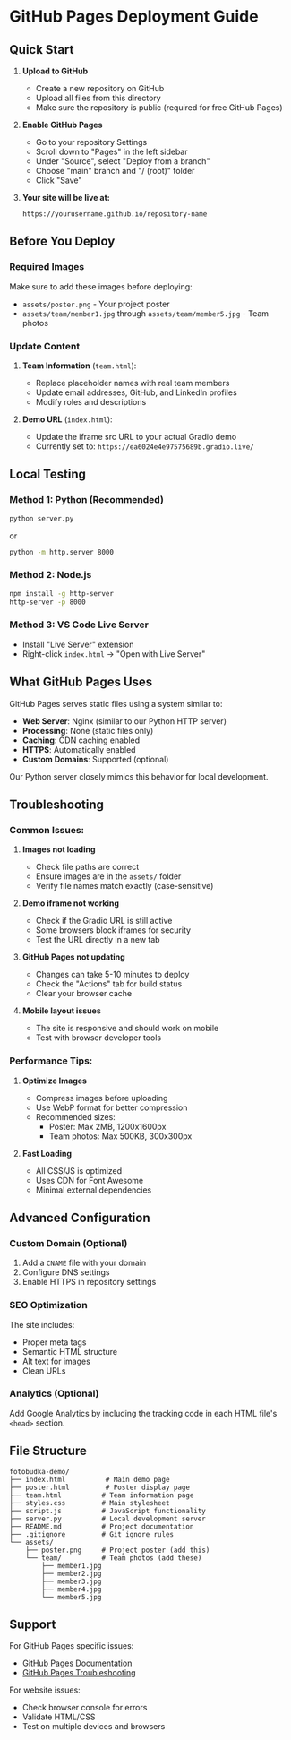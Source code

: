 # GitHub Pages Deployment Guide

## Quick Start

1. **Upload to GitHub**
   - Create a new repository on GitHub
   - Upload all files from this directory
   - Make sure the repository is public (required for free GitHub Pages)

2. **Enable GitHub Pages**
   - Go to your repository Settings
   - Scroll down to "Pages" in the left sidebar
   - Under "Source", select "Deploy from a branch"
   - Choose "main" branch and "/ (root)" folder
   - Click "Save"

3. **Your site will be live at:**
   ```
   https://yourusername.github.io/repository-name
   ```

## Before You Deploy

### Required Images
Make sure to add these images before deploying:

- `assets/poster.png` - Your project poster
- `assets/team/member1.jpg` through `assets/team/member5.jpg` - Team photos

### Update Content
1. **Team Information** (`team.html`):
   - Replace placeholder names with real team members
   - Update email addresses, GitHub, and LinkedIn profiles
   - Modify roles and descriptions

2. **Demo URL** (`index.html`):
   - Update the iframe src URL to your actual Gradio demo
   - Currently set to: `https://ea6024e4e97575689b.gradio.live/`

## Local Testing

### Method 1: Python (Recommended)
```bash
python server.py
```
or
```bash
python -m http.server 8000
```

### Method 2: Node.js
```bash
npm install -g http-server
http-server -p 8000
```

### Method 3: VS Code Live Server
- Install "Live Server" extension
- Right-click `index.html` → "Open with Live Server"

## What GitHub Pages Uses

GitHub Pages serves static files using a system similar to:
- **Web Server**: Nginx (similar to our Python HTTP server)
- **Processing**: None (static files only)
- **Caching**: CDN caching enabled
- **HTTPS**: Automatically enabled
- **Custom Domains**: Supported (optional)

Our Python server closely mimics this behavior for local development.

## Troubleshooting

### Common Issues:

1. **Images not loading**
   - Check file paths are correct
   - Ensure images are in the `assets/` folder
   - Verify file names match exactly (case-sensitive)

2. **Demo iframe not working**
   - Check if the Gradio URL is still active
   - Some browsers block iframes for security
   - Test the URL directly in a new tab

3. **GitHub Pages not updating**
   - Changes can take 5-10 minutes to deploy
   - Check the "Actions" tab for build status
   - Clear your browser cache

4. **Mobile layout issues**
   - The site is responsive and should work on mobile
   - Test with browser developer tools

### Performance Tips:

1. **Optimize Images**
   - Compress images before uploading
   - Use WebP format for better compression
   - Recommended sizes:
     - Poster: Max 2MB, 1200x1600px
     - Team photos: Max 500KB, 300x300px

2. **Fast Loading**
   - All CSS/JS is optimized
   - Uses CDN for Font Awesome
   - Minimal external dependencies

## Advanced Configuration

### Custom Domain (Optional)
1. Add a `CNAME` file with your domain
2. Configure DNS settings
3. Enable HTTPS in repository settings

### SEO Optimization
The site includes:
- Proper meta tags
- Semantic HTML structure
- Alt text for images
- Clean URLs

### Analytics (Optional)
Add Google Analytics by including the tracking code in each HTML file's `<head>` section.

## File Structure
```
fotobudka-demo/
├── index.html          # Main demo page
├── poster.html         # Poster display page
├── team.html          # Team information page
├── styles.css         # Main stylesheet
├── script.js          # JavaScript functionality
├── server.py          # Local development server
├── README.md          # Project documentation
├── .gitignore         # Git ignore rules
└── assets/
    ├── poster.png     # Project poster (add this)
    └── team/          # Team photos (add these)
        ├── member1.jpg
        ├── member2.jpg
        ├── member3.jpg
        ├── member4.jpg
        └── member5.jpg
```

## Support

For GitHub Pages specific issues:
- [GitHub Pages Documentation](https://docs.github.com/en/pages)
- [GitHub Pages Troubleshooting](https://docs.github.com/en/pages/getting-started-with-github-pages/troubleshooting-jekyll-build-errors-for-github-pages-sites)

For website issues:
- Check browser console for errors
- Validate HTML/CSS
- Test on multiple devices and browsers
